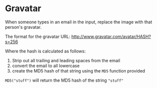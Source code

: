 # Gravatar

When someone types in an email in the input, replace the image with that person's gravatar.

The format for the gravatar URL: http://www.gravatar.com/avatar/HASH?s=256


Where the hash is calculated as follows:
  1. Strip out all trailing and leading spaces from the email
  2. convert the email to all lowercase
  3. create the MD5 hash of that string using the `MD5` function provided

`MD5("stuff")` will return the MD5 hash of the string `"stuff"`
